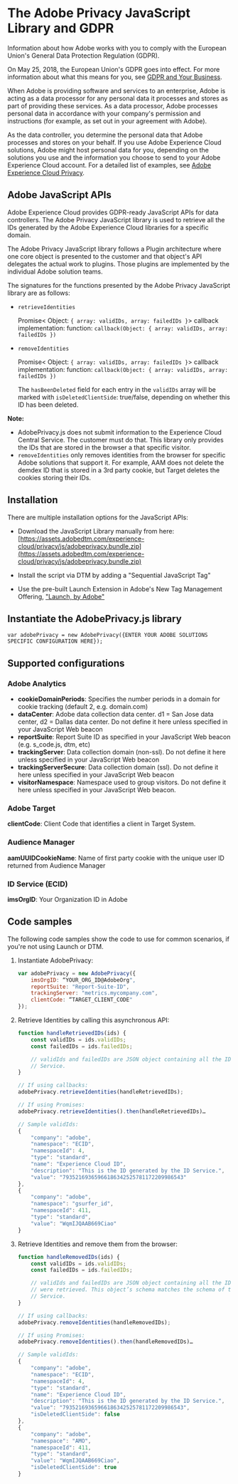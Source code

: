 # The Adobe Privacy JavaScript Library and GDPR

Information about how Adobe works with you to comply with the European Union's General Data Protection Regulation (GDPR).

On May 25, 2018, the European Union's GDPR goes into effect. For more information about what this means for you, see [GDPR and Your Business](https://www.adobe.com/privacy/general-data-protection-regulation.html).

When Adobe is providing software and services to an enterprise, Adobe is acting as a data processor for any personal data it processes and stores as part of providing these services. As a data processor, Adobe processes personal data in accordance with your company's permission and instructions (for example, as set out in your agreement with Adobe).

As the data controller, you determine the personal data that Adobe processes and stores on your behalf. If you use Adobe Experience Cloud solutions, Adobe might host personal data for you, depending on the solutions you use and the information you choose to send to your Adobe Experience Cloud account. For a detailed list of examples, see [Adobe Experience Cloud Privacy](https://www.adobe.com/privacy/marketing-cloud.html).

## Adobe JavaScript APIs

Adobe Experience Cloud provides GDPR-ready JavaScript APIs for data controllers. The Adobe Privacy JavaScript library is used to retrieve all the IDs generated by the Adobe Experience Cloud libraries for a specific domain.

The Adobe Privacy JavaScript library follows a Plugin architecture where one core object is presented to the customer and that object's API delegates the actual work to plugins. Those plugins are implemented by the individual Adobe solution teams.

The signatures for the functions presented by the Adobe Privacy JavaScript library are as follows:

* `retrieveIdentities`

    Promise< Object: `{ array: validIDs, array: failedIDs }`>
    callback implementation: function: `callback(Object: { array: validIDs, array: failedIDs })`

* `removeIdentities`

    Promise< Object: `{ array: validIDs, array: failedIDs }`>
    callback implementation: function: `callback(Object: { array: validIDs, array: failedIDs })`

    The `hasBeenDeleted` field for each entry in the `validIDs` array will be marked with `isDeletedClientSide`: true/false, depending on whether this ID has been deleted.

**Note:**

* AdobePrivacy.js does not submit information to the Experience Cloud Central Service. The customer must do that. This library only provides the IDs that are stored in the browser a that specific visitor.
* `removeIdentities` only removes identities from the browser for specific Adobe solutions that support it. For example, AAM does not delete the demdex ID that is stored in a 3rd party cookie, but Target deletes the cookies storing their IDs.

## Installation

There are multiple installation options for the JavaScript APIs:

* Download the JavaScript Library manually from here: [https://assets.adobedtm.com/experience-cloud/privacy/js/adobeprivacy.bundle.zip](https://assets.adobedtm.com/experience-cloud/privacy/js/adobeprivacy.bundle.zip)


* Install the script via DTM by adding a "Sequential JavaScript Tag"
* Use the pre-built Launch Extension in Adobe's New Tag Management Offering, ["Launch, by Adobe"](https://www.adobe.com/enterprise/cloud-platform/launch.html)



## Instantiate the AdobePrivacy.js library

```
var adobePrivacy = new AdobePrivacy({ENTER YOUR ADOBE SOLUTIONS SPECIFIC CONFIGURATION HERE});
```

## Supported configurations

### Adobe Analytics

*   **cookieDomainPeriods**: Specifies the number periods in a domain for cookie tracking (default 2, e.g. domain.com)
*   **dataCenter**: Adobe data collection data center. d1 = San Jose data center, d2 = Dallas data center. Do not define it here unless specified in your JavaScript Web beacon
*   **reportSuite**: Report Suite ID as specified in your JavaScript Web beacon (e.g. s_code.js, dtm, etc)
*   **trackingServer**: Data collection domain (non-ssl). Do not define it here unless specified in your JavaScript Web beacon
*   **trackingServerSecure**: Data collection domain (ssl). Do not define it here unless specified in your JavaScript Web beacon
*   **visitorNamespace**: Namespace used to group visitors. Do not define it here unless specified in your JavaScript Web beacon.

### Adobe Target

**clientCode**: Client Code that identifies a client in Target System.

### Audience Manager

**aamUUIDCookieName**: Name of first party cookie with the unique user ID returned from Audience Manager

### ID Service (ECID)

**imsOrgID**: Your Organization ID in Adobe

## Code samples

The following code samples show the code to use for common scenarios, if you're not using Launch or DTM.

1. Instantiate AdobePrivacy:

    ```javascript
    var adobePrivacy = new AdobePrivacy({
        imsOrgID: “YOUR_ORG_ID@AdobeOrg",
        reportSuite: "Report-Suite-ID",
        trackingServer: "metrics.mycompany.com",
        clientCode: “TARGET_CLIENT_CODE"
    });
    ```

2. Retrieve Identities by calling this asynchronous API:

    ```javascript
    function handleRetrievedIDs(ids) {
        const validIDs = ids.validIDs;
        const failedIDs = ids.failedIDs;

        // validIds and failedIDs are JSON object containing all the IDs that   // were retrieved. This object’s schema matches the schema of the Central
        // Service.
    }

    // If using callbacks:
    adobePrivacy.retrieveIdentities(handleRetrievedIDs);

    // If using Promises:
    adobePrivacy.retrieveIdentities().then(handleRetrievedIDs)…

    // Sample validIds:
    {
        "company": "adobe",
        "namespace": "ECID",
        "namespaceId": 4,
        "type": "standard",
        "name": "Experience Cloud ID",
        "description": "This is the ID generated by the ID Service.",
        "value": "79352169365966186342525781172209986543"
    },
    {
        "company": "adobe",
        "namespace": "gsurfer_id",
        "namespaceId": 411,
        "type": "standard",
        "value": "WqmIJQAAB669Ciao"
    }
    ```

3. Retrieve Identities and remove them from the browser:

    ```javascript
    function handleRemovedIDs(ids) {
        const validIDs = ids.validIDs;
        const failedIDs = ids.failedIDs;

        // validIds and failedIDs are JSON object containing all the IDs that
        // were retrieved. This object’s schema matches the schema of the Central
        // Service.
    }

    // If using callbacks:
    adobePrivacy.removeIdentities(handleRemovedIDs);

    // If using Promises:
    adobePrivacy.removeIdentities().then(handleRemovedIDs)…

    // Sample validIds:
    {
        "company": "adobe",
        "namespace": "ECID",
        "namespaceId": 4,
        "type": "standard",
        "name": "Experience Cloud ID",
        "description": "This is the ID generated by the ID Service.",
        "value": "79352169365966186342525781172209986543",
        "isDeletedClientSide": false
    },
    {
        "company": "adobe",
        "namespace": "AMO",
        "namespaceId": 411,
        "type": "standard",
        "value": "WqmIJQAAB669Ciao",
        "isDeletedClientSide": true
    }
    ```
